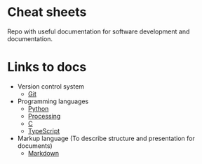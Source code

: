 # Cheat sheets

Repo with useful documentation for software development and documentation.

# Links to docs
- Version control system  
    - [Git](Git.md)
- Programming languages
    - [Python](Python.md) 
    - [Processing](Processing.md) 
    - [C](C.md)
    - [TypeScript](TypeScript.md)
- Markup language (To describe structure and presentation for documents)
    - [Markdown](Markdown.md) 


